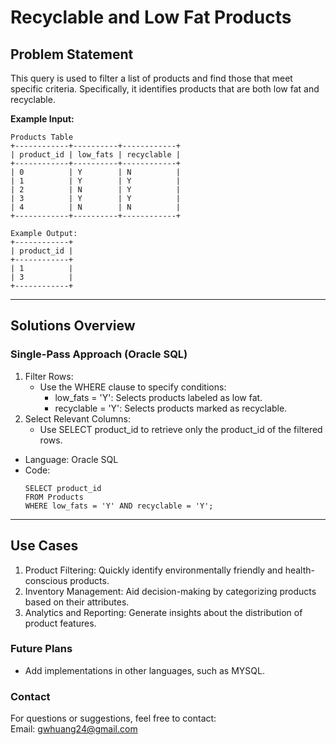 # **Recyclable and Low Fat Products**

## **Problem Statement**
This query is used to filter a list of products and find those that meet specific criteria. Specifically, it identifies products that are both low fat and recyclable.  

**Example Input:**
  ```
  Products Table
  +------------+----------+------------+
  | product_id | low_fats | recyclable |
  +------------+----------+------------+
  | 0          | Y        | N          |
  | 1          | Y        | Y          |
  | 2          | N        | Y          |
  | 3          | Y        | Y          |
  | 4          | N        | N          |
  +------------+----------+------------+

  Example Output:
  +------------+
  | product_id |
  +------------+
  | 1          |
  | 3          |
  +------------+
  ```
---

## **Solutions Overview**
### **Single-Pass Approach (Oracle SQL)**
1. Filter Rows:  
   - Use the WHERE clause to specify conditions:
     - low_fats = 'Y': Selects products labeled as low fat. 
	 - recyclable = 'Y': Selects products marked as recyclable.
2. Select Relevant Columns:
   - Use SELECT product_id to retrieve only the product_id of the filtered rows. 
   
- Language: Oracle SQL
- Code:
  ```
  SELECT product_id
  FROM Products
  WHERE low_fats = 'Y' AND recyclable = 'Y';
  ```
  
---

## **Use Cases**
1. Product Filtering: Quickly identify environmentally friendly and health-conscious products.
2. Inventory Management: Aid decision-making by categorizing products based on their attributes.
3. Analytics and Reporting: Generate insights about the distribution of product features.  

### **Future Plans**
- Add implementations in other languages, such as MYSQL.
  
### **Contact**
For questions or suggestions, feel free to contact:  
Email: gwhuang24@gmail.com
